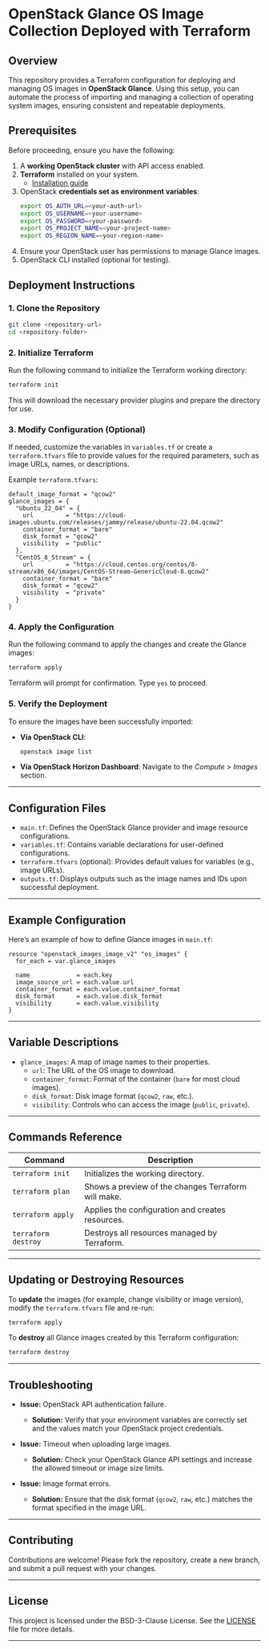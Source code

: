 
# **OpenStack Glance OS Image Collection Deployed with Terraform**

## **Overview**

This repository provides a Terraform configuration for deploying and managing OS images in **OpenStack Glance**. Using this setup, you can automate the process of importing and managing a collection of operating system images, ensuring consistent and repeatable deployments.

## **Prerequisites**

Before proceeding, ensure you have the following:

1. A **working OpenStack cluster** with API access enabled.
2. **Terraform** installed on your system.
   - [Installation guide](https://developer.hashicorp.com/terraform/downloads)
3. OpenStack **credentials set as environment variables**:
   ```bash
   export OS_AUTH_URL=<your-auth-url>
   export OS_USERNAME=<your-username>
   export OS_PASSWORD=<your-password>
   export OS_PROJECT_NAME=<your-project-name>
   export OS_REGION_NAME=<your-region-name>
   ```
4. Ensure your OpenStack user has permissions to manage Glance images.
5. OpenStack CLI installed (optional for testing).

## **Deployment Instructions**

### **1. Clone the Repository**

```bash
git clone <repository-url>
cd <repository-folder>
```

### **2. Initialize Terraform**

Run the following command to initialize the Terraform working directory:
```bash
terraform init
```
This will download the necessary provider plugins and prepare the directory for use.

### **3. Modify Configuration (Optional)**

If needed, customize the variables in `variables.tf` or create a `terraform.tfvars` file to provide values for the required parameters, such as image URLs, names, or descriptions.

Example `terraform.tfvars`:
```hcl
default_image_format = "qcow2"
glance_images = {
  "Ubuntu_22_04" = {
    url         = "https://cloud-images.ubuntu.com/releases/jammy/release/ubuntu-22.04.qcow2"
    container_format = "bare"
    disk_format = "qcow2"
    visibility  = "public"
  },
  "CentOS_8_Stream" = {
    url         = "https://cloud.centos.org/centos/8-stream/x86_64/images/CentOS-Stream-GenericCloud-8.qcow2"
    container_format = "bare"
    disk_format = "qcow2"
    visibility  = "private"
  }
}
```

### **4. Apply the Configuration**

Run the following command to apply the changes and create the Glance images:
```bash
terraform apply
```
Terraform will prompt for confirmation. Type `yes` to proceed.

### **5. Verify the Deployment**

To ensure the images have been successfully imported:
- **Via OpenStack CLI**:
  ```bash
  openstack image list
  ```
- **Via OpenStack Horizon Dashboard**:
  Navigate to the *Compute* > *Images* section.

---

## **Configuration Files**

- `main.tf`: Defines the OpenStack Glance provider and image resource configurations.
- `variables.tf`: Contains variable declarations for user-defined configurations.
- `terraform.tfvars` (optional): Provides default values for variables (e.g., image URLs).
- `outputs.tf`: Displays outputs such as the image names and IDs upon successful deployment.

---

## **Example Configuration**

Here’s an example of how to define Glance images in `main.tf`:

```hcl
resource "openstack_images_image_v2" "os_images" {
  for_each = var.glance_images

  name             = each.key
  image_source_url = each.value.url
  container_format = each.value.container_format
  disk_format      = each.value.disk_format
  visibility       = each.value.visibility
}
```

---

## **Variable Descriptions**

- `glance_images`: A map of image names to their properties.
  - `url`: The URL of the OS image to download.
  - `container_format`: Format of the container (`bare` for most cloud images).
  - `disk_format`: Disk image format (`qcow2`, `raw`, etc.).
  - `visibility`: Controls who can access the image (`public`, `private`).

---

## **Commands Reference**

| **Command**             | **Description**                                         |
|-------------------------|--------------------------------------------------------|
| `terraform init`        | Initializes the working directory.                      |
| `terraform plan`        | Shows a preview of the changes Terraform will make.     |
| `terraform apply`       | Applies the configuration and creates resources.        |
| `terraform destroy`     | Destroys all resources managed by Terraform.             |

---

## **Updating or Destroying Resources**

To **update** the images (for example, change visibility or image version), modify the `terraform.tfvars` file and re-run:
```bash
terraform apply
```

To **destroy** all Glance images created by this Terraform configuration:
```bash
terraform destroy
```

---

## **Troubleshooting**

- **Issue:** OpenStack API authentication failure.
  - **Solution:** Verify that your environment variables are correctly set and the values match your OpenStack project credentials.

- **Issue:** Timeout when uploading large images.
  - **Solution:** Check your OpenStack Glance API settings and increase the allowed timeout or image size limits.

- **Issue:** Image format errors.
  - **Solution:** Ensure that the disk format (`qcow2`, `raw`, etc.) matches the format specified in the image URL.

---

## **Contributing**

Contributions are welcome! Please fork the repository, create a new branch, and submit a pull request with your changes.

---

## **License**

This project is licensed under the BSD-3-Clause License. See the [LICENSE](LICENSE) file for more details.

---
